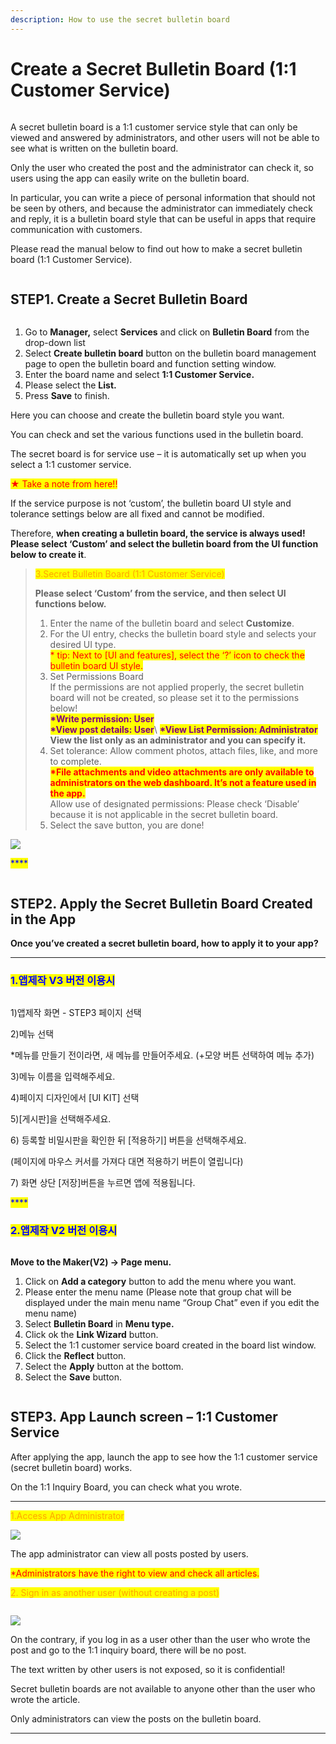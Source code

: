 ```yaml
---
description: How to use the secret bulletin board
---
```


# Create a Secret Bulletin Board (1:1 Customer Service)

<figure><img src="../../../.gitbook/assets/구분선.PNG" alt=""><figcaption></figcaption></figure>

A secret bulletin board is a 1:1 customer service style that can only be viewed and answered by administrators, and other users will not be able to see what is written on the bulletin board.

Only the user who created the post and the administrator can check it, so users using the app can easily write on the bulletin board.

In particular, you can write a piece of personal information that should not be seen by others, and because the administrator can immediately check and reply, it is a bulletin board style that can be useful in apps that require communication with customers.

Please read the manual below to find out how to make a secret bulletin board (1:1 Customer Service).

<figure><img src="../../../.gitbook/assets/구분선.PNG" alt=""><figcaption></figcaption></figure>

## STEP1.  Create a Secret Bulletin Board

<figure><img src="../../../.gitbook/assets/image.png" alt=""><figcaption></figcaption></figure>

1. Go to **Manager,** select **Services** and click on **Bulletin Board** from the drop-down list
2. Select **Create bulletin board** button on the bulletin board management page to open the bulletin board and function setting window.
3. Enter the board name and select **1:1 Customer Service.**
4. Please select the **List.**
5. Press **Save** to finish.



Here you can choose and create the bulletin board style you want.

You can check and set the various functions used in the bulletin board.

The secret board is for service use – it is automatically set up when you select a 1:1 customer service.

<mark style="color:red;">★ Take a note from here!!</mark>

If the service purpose is not ‘custom’, the bulletin board UI style and tolerance settings below are all fixed and cannot be modified.

Therefore, **when creating a bulletin board, the service is always used! Please select ‘Custom’ and select the bulletin board from the UI function below to create it**.

> <mark style="color:orange;">3.Secret Bulletin Board (1:1 Customer Service)</mark>
>
> **Please select ‘Custom’ from the service, and then select UI functions below.**
>
> 1. Enter the name of the bulletin board and select **Customize**.
> 2. For the UI entry, checks the bulletin board style and selects your desired UI type.\
>    <mark style="color:red;">\* tip: Next to \[UI and features], select the ‘?’ icon to check the bulletin board UI style.</mark>
> 3. Set Permissions Board\
>    If the permissions are not applied properly, the secret bulletin board will not be created, so please set it to the permissions below!\
>    <mark style="color:purple;">**\*Write permission: User**</mark>\
>    <mark style="color:purple;">**\*View post details: User**</mark>\ <mark style="color:purple;"></mark><mark style="color:purple;">**\*View List Permission: Administrator**</mark>\
>    **View the list only as an administrator and you can specify it.**
> 4. Set tolerance: Allow comment photos, attach files, like, and more to complete.\
>    <mark style="color:red;">**\*File attachments and video attachments are only available to administrators on the web dashboard. It’s not a feature used in the app.**</mark>\
>    Allow use of designated permissions: Please check ‘Disable’ because it is not applicable in the secret bulletin board.
> 5. Select the save button, you are done!

![](https://support.swing2app.com/wp-content/uploads/2018/09/b96.png)

<mark style="color:blue;">****</mark>

<figure><img src="../../../.gitbook/assets/구분선.PNG" alt=""><figcaption></figcaption></figure>

## STEP2. Apply the Secret Bulletin Board Created in the App

**Once you’ve created a secret bulletin board, how to apply it to your app?**

****

### <mark style="color:blue;">**1.앱제작 V3 버전 이용시**</mark>

<figure><img src="../../../.gitbook/assets/image (5).png" alt=""><figcaption></figcaption></figure>

1\)앱제작 화면 - STEP3 페이지 선택

2\)메뉴 선택

\*메뉴를 만들기 전이라면, 새 메뉴를 만들어주세요. (+모양 버튼 선택하여 메뉴 추가)

3\)메뉴 이름을 입력해주세요.

4\)페이지 디자인에서 \[UI KIT] 선택

5\)\[게시판]을 선택해주세요.&#x20;

6\) 등록할 비밀시판을 확인한 뒤 \[적용하기] 버튼을 선택해주세요.&#x20;

(페이지에 마우스 커서를 가져다 대면 적용하기 버튼이 열립니다)

7\) 화면 상단 \[저장]버튼을 누르면 앱에 적용됩니다.

<mark style="color:blue;">****</mark>

### <mark style="color:blue;">**2.앱제작 V2 버전 이용시**</mark>

<figure><img src="../../../.gitbook/assets/image (12).png" alt=""><figcaption></figcaption></figure>

**Move to the Maker(V2) → Page menu.**

1. Click on **Add a category** button to add the menu where you want.
2. Please enter the menu name (Please note that group chat will be displayed under the main menu name “Group Chat” even if you edit the menu name)
3. Select **Bulletin Board** in **Menu type.**
4. Click ok the **Link Wizard** button.
5. Select the 1:1 customer service board created in the board list window.
6. Click the **Reflect** button.
7. Select the **Apply** button at the bottom.
8. Select the **Save** button.

<figure><img src="../../../.gitbook/assets/구분선.PNG" alt=""><figcaption></figcaption></figure>

## STEP3. App Launch screen – 1:1 Customer Service

After applying the app, launch the app to see how the 1:1 customer service (secret bulletin board) works.

On the 1:1 Inquiry Board, you can check what you wrote.

****

<mark style="color:orange;">1.Access App Administrator</mark>

![](https://support.swing2app.com/wp-content/uploads/2018/09/sc3-1.png)

The app administrator can view all posts posted by users.

<mark style="color:red;">\*Administrators have the right to view and check all articles.</mark>

<mark style="color:red;"></mark>

<mark style="color:orange;">2. Sign in as another user (without creating a post)</mark>

<figure><img src="../../../.gitbook/assets/sc1-1 (1).png" alt=""><figcaption></figcaption></figure>

![](https://support.swing2app.com/wp-content/uploads/2018/09/sc2-1.png)

On the contrary, if you log in as a user other than the user who wrote the post and go to the 1:1 inquiry board, there will be no post.

The text written by other users is not exposed, so it is confidential!

Secret bulletin boards are not available to anyone other than the user who wrote the article.

Only administrators can view the posts on the bulletin board.

***
